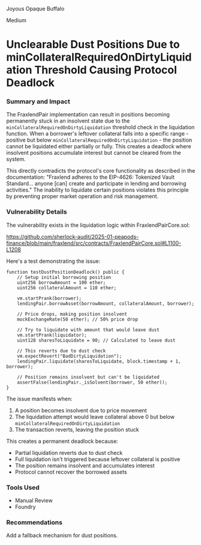 Joyous Opaque Buffalo

Medium

# Unclearable Dust Positions Due to minCollateralRequiredOnDirtyLiquidation Threshold Causing Protocol Deadlock

### Summary and Impact
The FraxlendPair implementation can result in positions becoming permanently stuck in an insolvent state due to the `minCollateralRequiredOnDirtyLiquidation` threshold check in the liquidation function. When a borrower's leftover collateral falls into a specific range - positive but below `minCollateralRequiredOnDirtyLiquidation` - the position cannot be liquidated either partially or fully. This creates a deadlock where insolvent positions accumulate interest but cannot be cleared from the system.

This directly contradicts the protocol's core functionality as described in the documentation: "Fraxlend adheres to the EIP-4626: Tokenized Vault Standard... anyone [can] create and participate in lending and borrowing activities." The inability to liquidate certain positions violates this principle by preventing proper market operation and risk management.

### Vulnerability Details
The vulnerability exists in the liquidation logic within FraxlendPairCore.sol:

https://github.com/sherlock-audit/2025-01-peapods-finance/blob/main/fraxlend/src/contracts/FraxlendPairCore.sol#L1100-L1208

Here's a test demonstrating the issue:

```solidity
function testDustPositionDeadlock() public {
    // Setup initial borrowing position
    uint256 borrowAmount = 100 ether;
    uint256 collateralAmount = 110 ether;
    
    vm.startPrank(borrower);
    lendingPair.borrowAsset(borrowAmount, collateralAmount, borrower);
    
    // Price drops, making position insolvent
    mockExchangeRate(50 ether); // 50% price drop
    
    // Try to liquidate with amount that would leave dust
    vm.startPrank(liquidator);
    uint128 sharesToLiquidate = 90; // Calculated to leave dust
    
    // This reverts due to dust check
    vm.expectRevert("BadDirtyLiquidation");
    lendingPair.liquidate(sharesToLiquidate, block.timestamp + 1, borrower);
    
    // Position remains insolvent but can't be liquidated
    assertFalse(lendingPair._isSolvent(borrower, 50 ether));
}
```

The issue manifests when:
1. A position becomes insolvent due to price movement
2. The liquidation attempt would leave collateral above 0 but below `minCollateralRequiredOnDirtyLiquidation`
3. The transaction reverts, leaving the position stuck

This creates a permanent deadlock because:
- Partial liquidation reverts due to dust check
- Full liquidation isn't triggered because leftover collateral is positive
- The position remains insolvent and accumulates interest
- Protocol cannot recover the borrowed assets

### Tools Used
- Manual Review
- Foundry

### Recommendations

Add a fallback mechanism for dust positions.
